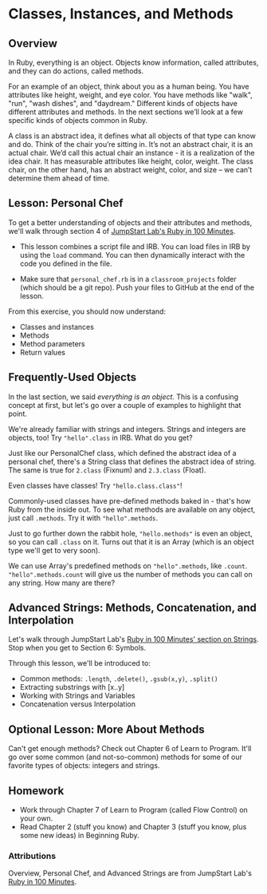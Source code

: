 # Classes, Instances, and Methods

## Overview
In Ruby, everything is an object. Objects know information, called attributes, and they can do actions, called methods.

For an example of an object, think about you as a human being. You have attributes like height, weight, and eye color. You have methods like "walk", "run", "wash dishes", and "daydream." Different kinds of objects have different attributes and methods. In the next sections we’ll look at a few specific kinds of objects common in Ruby.

A class is an abstract idea, it defines what all objects of that type can know and do. Think of the chair you’re sitting in. It’s not an abstract chair, it is an actual chair. We’d call this actual chair an instance - it is a realization of the idea chair. It has measurable attributes like height, color, weight. The class chair, on the other hand, has an abstract weight, color, and size – we can’t determine them ahead of time.

## Lesson: Personal Chef
To get a better understanding of objects and their attributes and methods, we'll walk through section 4 of [JumpStart Lab's Ruby in 100 Minutes](http://tutorials.jumpstartlab.com/projects/ruby_in_100_minutes.html#4.-objects,-attributes,-and-methods). 

* This lesson combines a script file and IRB. You can load files in IRB by using the `load` command. You can then dynamically interact with the code you defined in the file. 

* Make sure that `personal_chef.rb` is in a `classroom_projects` folder (which should be a git repo). Push your files to GitHub at the end of the lesson.

From this exercise, you should now understand:  

* Classes and instances
* Methods
* Method parameters
* Return values

## Frequently-Used Objects
In the last section, we said *everything is an object*. This is a confusing concept at first, but let's go over a couple of examples to highlight that point.

We're already familiar with strings and integers. Strings and integers are objects, too! Try `"hello".class` in IRB. What do you get? 

Just like our PersonalChef class, which defined the abstract idea of a personal chef, there's a String class that defines the abstract idea of string. The same is true for `2.class` (Fixnum) and `2.3.class` (Float). 

Even classes have classes! Try `"hello.class.class"`!

Commonly-used classes have pre-defined methods baked in - that's how Ruby from the inside out. To see what methods are available on any object, just call `.methods`. Try it with `"hello".methods`. 

Just to go further down the rabbit hole, `"hello.methods"` is even an object, so you can call `.class` on it. Turns out that it is an Array (which is an object type we'll get to very soon). 

We can use Array's predefined methods on `"hello".methods`, like `.count`. `"hello".methods.count` will give us the number of methods you can call on any string. How many are there?

## Advanced Strings: Methods, Concatenation, and Interpolation
Let's walk through JumpStart Lab's [Ruby in 100 Minutes' section on Strings](http://tutorials.jumpstartlab.com/projects/ruby_in_100_minutes.html#5.-strings). Stop when you get to Section 6: Symbols.

Through this lesson, we'll be introduced to:  

* Common methods: `.length`, `.delete()`, `.gsub(x,y)`, `.split()`
* Extracting substrings with [x..y]
* Working with Strings and Variables
* Concatenation versus Interpolation

## Optional Lesson: More About Methods
Can't get enough methods? Check out Chapter 6 of Learn to Program. It'll go over some common (and not-so-common) methods for some of our favorite types of objects: integers and strings. 

## Homework  
* Work through Chapter 7 of Learn to Program (called Flow Control) on your own.
* Read Chapter 2 (stuff you know) and Chapter 3 (stuff you know, plus some new ideas) in Beginning Ruby. 

### Attributions
Overview, Personal Chef, and Advanced Strings are from JumpStart Lab's [Ruby in 100 Minutes](http://tutorials.jumpstartlab.com/projects/ruby_in_100_minutes.html).